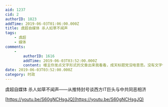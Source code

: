 ```yaml
---
aid: 1237
cid: 2
authorID: 1823
addTime: 2019-06-03T01:06:00.000Z
title: 虞超自媒体 杀人如草不闻声
tags:
    - 虞超
    - 媒体
comments:
    -
        authorID: 1616
        addTime: 2019-06-03T03:52:00.000Z
        content: 楼主你发点文字形式的文章出来我看看，成天标题党没啥意思。没有文字做铺垫我没任何兴趣点击看你的视频。
date: 2019-06-03T03:52:00.000Z
category: 时政
---
```


虞超自媒体 杀人如草不闻声——从推特封号谈西方IT巨头与中共同恶相济

[https://youtu.be/S60gNCHsgJQ](https://youtu.be/S60gNCHsgJQ)

